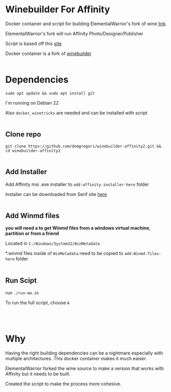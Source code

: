 # Winebuilder For Affinity

Docker container and script for building ElementalWarrior's fork of wine [link](https://gitlab.winehq.org/ElementalWarrior/wine)

ElementalWarrior's fork will run Affinity Photo/Designer/Publisher

Script is based off this [site](https://codeberg.org/Wanesty/affinity-wine-docs)

Docker container is a fork of [winebuilder](https://github.com/castaneai/winebuilder)
<br/><br/>

# Dependencies
`sudo apt update && sudo apt install git`

I'm running on Debian 22

Also `docker`, `winetricks` are needed and can be installed with script
<br/><br/>

## Clone repo
`git clone https://github.com/domgregori/winebuilder-affinity2.git && cd winebuilder-affinity2`
<br/><br/>

## Add Installer
Add Affinity msi .exe installer to `add-affinity-installer-here` folder

Installer can be downloaded from Serif site [here](https://store.serif.com/en-us/update/windows/photo/2/)
<br/><br/>

## Add Winmd files
**you will need a to get Winmd files from a windows virtual machine, partition or from a friend**

Located in `C:/Windows/System32/WinMetadata`

*.winmd files inside of `WinMetadata` need to be copied to `add-Winmd-files-here` folder
<br/><br/>

## Run Scipt
run `./run-me.sh`

To run the full script, choose `A`

<br/><br/>

# Why
Having the right building dependencies can be a nightmare especially with multiple architectures. This docker container makes it much eaiser.

ElementalWarrior forked the wine source to make a version that works with Affinity but it needs to be built.

Created the script to make the process more cohesive.
